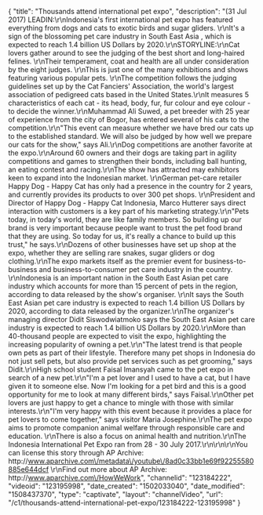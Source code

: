 {
    "title": "Thousands attend international pet expo",
    "description": "(31 Jul 2017) LEADIN:\r\nIndonesia's first international pet expo has featured everything from dogs and cats to exotic birds and sugar gliders. \r\nIt's a sign of the blossoming pet care industry in South East Asia , which is expected to reach 1.4 billion US Dollars by 2020.\r\nSTORYLINE:\r\nCat lovers gather around to see the judging of the best short and long-haired felines. \r\nTheir temperament, coat and health are all under consideration by the eight judges. \r\nThis is just one of the many exhibitions and shows featuring various popular pets. \r\nThe competition follows the judging guidelines set up by the Cat Fanciers' Association, the world's largest association of pedigreed cats based in the United States.\r\nIt measures 5 characteristics of each cat - its head, body, fur, fur colour and eye colour - to decide the winner.\r\nMuhammad Ali Suwed, a pet breeder with 25 year of experience from the city of Bogor, has entered several of his cats to the competition.\r\n\"This event can measure whether we have bred our cats up to the established standard. We will also be judged by how well we prepare our cats for the show,\" says Ali.\r\nDog competitions are another favorite at the expo.\r\nAround 60 owners and their dogs are taking part in agility competitions and games to strengthen their bonds, including ball hunting, an eating contest and racing.\r\nThe show has attracted may exhibitors keen to expand into the Indonesian market. \r\nGerman pet-care retailer Happy Dog - Happy Cat has only had a presence in the country for 2 years, and currently provides its products to over 300 pet shops.  \r\nPresident and Director of Happy Dog - Happy Cat Indonesia, Marco Hutterer says direct interaction with customers is a key part of his marketing strategy.\r\n\"Pets today, in today's world, they are like family members. So building up our brand is very important because people want to trust the pet food brand that they are using. So today for us, it's really a chance to build up this trust,\" he says.\r\nDozens of other businesses have set up shop at the expo, whether they are selling rare snakes, sugar gliders or dog clothing.\r\nThe expo markets itself as the premier event for business-to-business and business-to-consumer pet care industry in the country. \r\nIndonesia is an important nation in the South East Asian pet care industry which accounts for more than 15 percent of pets in the region, according to data released by the show's organiser. \r\nIt says the South East Asian pet care industry is expected to reach 1.4 billion US Dollars by 2020, according to data released by the organizer.\r\nThe organizer's managing director Didit Siswodwiatmoko says the South East Asian pet care industry is expected to reach 1.4 billion US Dollars by 2020.\r\nMore than 40-thousand people are expected to visit the expo, highlighting the increasing popularity of owning a pet.\r\n\"The latest trend is that people own pets as part of their lifestyle. Therefore many pet shops in Indonesia do not just sell pets, but also provide pet services such as pet grooming,\" says Didit.\r\nHigh school student Faisal Imansyah came to the pet expo in search of a new pet.\r\n\"I'm a pet lover and I used to have a cat, but I have given it to someone else. Now I'm looking for a pet bird and this is a good opportunity for me to look at many different birds,\" says Faisal.\r\nOther pet lovers are just happy to get a chance to mingle with those with similar interests.\r\n\"I'm very happy with this event because it provides a place for pet lovers to come together,\" says visitor Maria Josephine.\r\nThe pet expo aims to promote companion animal welfare through responsible care and education. \r\nThere is also a focus on animal health and nutrition.\r\nThe Indonesia International Pet Expo ran from 28 - 30 July 2017.\r\n\r\n\r\nYou can license this story through AP Archive: http:\/\/www.aparchive.com\/metadata\/youtube\/8ad0c33bb1e69f92255580885e644dcf \r\nFind out more about AP Archive: http:\/\/www.aparchive.com\/HowWeWork",
    "channelid": "123184222",
    "videoid": "123195998",
    "date_created": "1502033040",
    "date_modified": "1508437370",
    "type": "captivate",
    "layout": "channelVideo",
    "url": "\/c1\/thousands-attend-international-pet-expo\/123184222-123195998"
}
